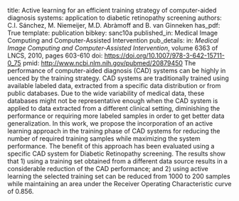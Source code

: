 title: Active learning for an efficient training strategy of computer-aided diagnosis systems: application to diabetic retinopathy screening
authors: C.I. Sánchez, M. Niemeijer, M.D. Abràmoff and B. van Ginneken
has_pdf: True
template: publication
bibkey: sanc10a
published_in: Medical Image Computing and Computer-Assisted Intervention
pub_details: in: <i>Medical Image Computing and Computer-Assisted Intervention</i>, volume 6363 of LNCS, 2010, pages 603-610
doi: https://doi.org/10.1007/978-3-642-15711-0_75
pmid: http://www.ncbi.nlm.nih.gov/pubmed/20879450
The performance of computer-aided diagnosis (CAD) systems can be highly in uenced by the training strategy. CAD systems are traditionally trained using available labeled data, extracted from a specific data distribution or from public databases. Due to the wide variability of medical data, these databases might not be representative enough when the CAD system is applied to data extracted from a different clinical setting, diminishing the performance or requiring more labeled samples in order to get better data generalization. In this work, we propose the incorporation of an active learning approach in the training phase of CAD systems for reducing the number of required training samples while maximizing the system performance. The benefit of this approach has been evaluated using a specific CAD system for Diabetic Retinopathy screening. The results show that 1) using a training set obtained from a different data source results in a considerable reduction of the CAD performance; and 2) using active learning the selected training set can be reduced from 1000 to 200 samples while maintaining an area under the Receiver Operating Characteristic curve of 0.856.

